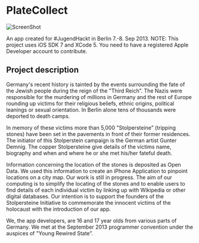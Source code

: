 PlateCollect
=========

![ScreenShot](http://finngaida.de/img/yrs.png)

An app created for #JugendHackt in Berlin 7.-8. Sep 2013. 
NOTE: This project uses iOS SDK 7 and XCode 5. You need to have a registered Apple Developer account to contribute.

## Project description
Germany's recent history is tainted by the events surrounding the fate of the Jewish people during the reign of the "Third Reich”.  The Nazis were responsible for the murdering of millions in Germany and the rest of Europe rounding up victims for their religious beliefs, ethnic origins, political leanings or sexual orientation. In Berlin alone tens of thousands were deported to death camps.

In memory of these victims more than 5,000 "Stolpersteine” (tripping stones) have been set in the pavements in front of their former residences. The initiator of this Stolperstein campaign is the German artist Gunter Demnig. The copper Stolpersteine give details of the victims name, biography and when and where he or she met his/her fateful death.

Information concerning the location of the stones is deposited as Open Data. We used this information to create an iPhone Application to pinpoint locations on a city map. Our work is still in progress. The aim of our computing is to simplify the locating of the stones and to enable users to find details of each individual victim by linking up with Wikipedia or other digital databases. Our intention is to support the founders of the Stolpersteine Initiative to commemorate the innocent victims of the holocaust with the introduction of our app.

We, the app developers, are 16 and 17 year olds from various parts of Germany. We met at the September 2013 programmer convention under the auspices of "Young Rewired State”.
